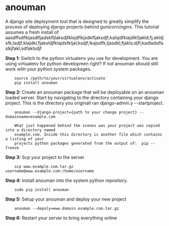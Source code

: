anouman
======

A django site deployment tool that is designed to greatly simplify the process of deploying django projects behind gunicorn/nginx.  This tutorial assumes a fresh install of aasdffsdflkjasdlfjadsklfjlaksdjfklsjdflkjsdklfjaksdjf;kalsjdfklajdlkfjakld;fj;akldjsfk;ladjf;klajdkl;fjaksldjfklajdsfkljal;ksdjf;lkajsdfk;ljasdkl;fjakls;djfl;kadladslfaslkjfakl;sdfaklsdjf




**Step 1:** Switch to the python virtualenv you use for development.
        You are using virtualenv for python developmen right?  If not anouman should still work
        with your python system packages.

        source /path/to/your/virtualenv/activate
        pip install anouman

**Step 2:** Create an anouman package that will be deployable on an anouman loaded
        server.  Start by navigating to the directory containing your django project.
        This is the directory you originall ran django-admin.y --startproject.
        

        anouman --django-project={path to your change project} --domainname=example.com

        What just happened behind the scenes was your project was copied into a directory named
        example.com. Inside this directory is another file which contains a listing of your 
        projects python packages generated from the output of:  pip --freeze 

**Step 3:** Scp your project to the server

        scp www.example.com.tar.gz  username@www.example.com:/home/username

**Step 4:** Install anouman into the system python repository.

        sudo pip install anouman

**Step 5:** Setup your anouman and deploy your new project

        anouman --depoly=www.domain.example.com.tar.gz

**Step 6:** Restart your server to bring everything online
              
